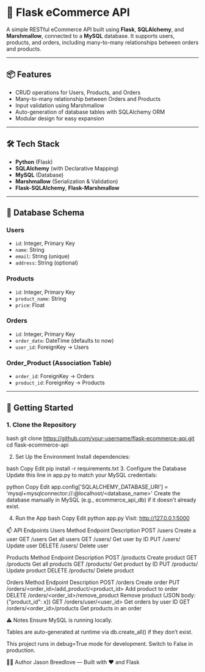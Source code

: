 # 🛒 Flask eCommerce API

A simple RESTful eCommerce API built using **Flask**, **SQLAlchemy**, and **Marshmallow**, connected to a **MySQL** database. It supports users, products, and orders, including many-to-many relationships between orders and products.

---

## 📦 Features

- CRUD operations for Users, Products, and Orders
- Many-to-many relationship between Orders and Products
- Input validation using Marshmallow
- Auto-generation of database tables with SQLAlchemy ORM
- Modular design for easy expansion

---

## 🛠 Tech Stack

- **Python** (Flask)
- **SQLAlchemy** (with Declarative Mapping)
- **MySQL** (Database)
- **Marshmallow** (Serialization & Validation)
- **Flask-SQLAlchemy**, **Flask-Marshmallow**

---

## 🧱 Database Schema

### Users
- `id`: Integer, Primary Key
- `name`: String
- `email`: String (unique)
- `address`: String (optional)

### Products
- `id`: Integer, Primary Key
- `product_name`: String
- `price`: Float

### Orders
- `id`: Integer, Primary Key
- `order_date`: DateTime (defaults to now)
- `user_id`: ForeignKey -> Users

### Order_Product (Association Table)
- `order_id`: ForeignKey -> Orders
- `product_id`: ForeignKey -> Products

---

## 🚀 Getting Started

### 1. Clone the Repository

bash
git clone https://github.com/your-username/flask-ecommerce-api.git
cd flask-ecommerce-api

2. Set Up the Environment
Install dependencies:

bash
Copy
Edit
pip install -r requirements.txt
3. Configure the Database
Update this line in app.py to match your MySQL credentials:

python
Copy
Edit
app.config['SQLALCHEMY_DATABASE_URI'] = 'mysql+mysqlconnector://<username>:<password>@localhost/<database_name>'
Create the database manually in MySQL (e.g., ecommerce_api_db) if it doesn't already exist.

4. Run the App
bash
Copy
Edit
python app.py
Visit: http://127.0.0.1:5000

📫 API Endpoints
Users
Method	Endpoint	Description
POST	/users	Create a user
GET	/users	Get all users
GET	/users/<id>	Get user by ID
PUT	/users/<id>	Update user
DELETE	/users/<id>	Delete user

Products
Method	Endpoint	Description
POST	/products	Create product
GET	/products	Get all products
GET	/products/<id>	Get product by ID
PUT	/products/<id>	Update product
DELETE	/products/<id>	Delete product

Orders
Method	Endpoint	Description
POST	/orders	Create order
PUT	/orders/<order_id>/add_product/<product_id>	Add product to order
DELETE	/orders/<order_id>/remove_product	Remove product (JSON body: {"product_id": x})
GET	/orders/user/<user_id>	Get orders by user ID
GET	/orders/<order_id>/products	Get products in an order

⚠️ Notes
Ensure MySQL is running locally.

Tables are auto-generated at runtime via db.create_all() if they don’t exist.

This project runs in debug=True mode for development. Switch to False in production.

👨‍💻 Author
Jason Breedlove — Built with ❤️ and Flask









